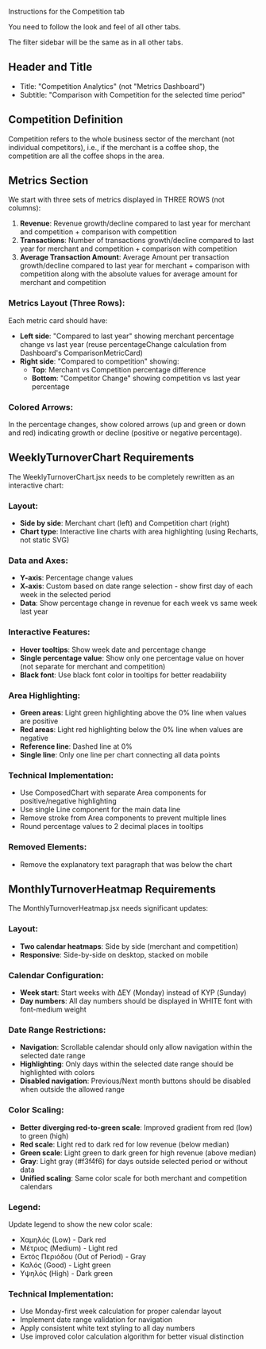 Instructions for the Competition tab

You need to follow the look and feel of all other tabs.

The filter sidebar will be the same as in all other tabs.

## Header and Title
- Title: "Competition Analytics" (not "Metrics Dashboard")
- Subtitle: "Comparison with Competition for the selected time period"

## Competition Definition
Competition refers to the whole business sector of the merchant (not individual competitors), i.e., if the merchant is a coffee shop, the competition are all the coffee shops in the area.

## Metrics Section
We start with three sets of metrics displayed in THREE ROWS (not columns):

1. **Revenue**: Revenue growth/decline compared to last year for merchant and competition + comparison with competition
2. **Transactions**: Number of transactions growth/decline compared to last year for merchant and competition + comparison with competition
3. **Average Transaction Amount**: Average Amount per transaction growth/decline compared to last year for merchant + comparison with competition along with the absolute values for average amount for merchant and competition

### Metrics Layout (Three Rows):
Each metric card should have:
- **Left side**: "Compared to last year" showing merchant percentage change vs last year (reuse percentageChange calculation from Dashboard's ComparisonMetricCard)
- **Right side**: "Compared to competition" showing:
  - **Top**: Merchant vs Competition percentage difference
  - **Bottom**: "Competitor Change" showing competition vs last year percentage

### Colored Arrows:
In the percentage changes, show colored arrows (up and green or down and red) indicating growth or decline (positive or negative percentage).

## WeeklyTurnoverChart Requirements
The WeeklyTurnoverChart.jsx needs to be completely rewritten as an interactive chart:

### Layout:
- **Side by side**: Merchant chart (left) and Competition chart (right)
- **Chart type**: Interactive line charts with area highlighting (using Recharts, not static SVG)

### Data and Axes:
- **Y-axis**: Percentage change values
- **X-axis**: Custom based on date range selection - show first day of each week in the selected period
- **Data**: Show percentage change in revenue for each week vs same week last year

### Interactive Features:
- **Hover tooltips**: Show week date and percentage change
- **Single percentage value**: Show only one percentage value on hover (not separate for merchant and competition)
- **Black font**: Use black font color in tooltips for better readability

### Area Highlighting:
- **Green areas**: Light green highlighting above the 0% line when values are positive
- **Red areas**: Light red highlighting below the 0% line when values are negative
- **Reference line**: Dashed line at 0%
- **Single line**: Only one line per chart connecting all data points

### Technical Implementation:
- Use ComposedChart with separate Area components for positive/negative highlighting
- Use single Line component for the main data line
- Remove stroke from Area components to prevent multiple lines
- Round percentage values to 2 decimal places in tooltips

### Removed Elements:
- Remove the explanatory text paragraph that was below the chart

## MonthlyTurnoverHeatmap Requirements
The MonthlyTurnoverHeatmap.jsx needs significant updates:

### Layout:
- **Two calendar heatmaps**: Side by side (merchant and competition)
- **Responsive**: Side-by-side on desktop, stacked on mobile

### Calendar Configuration:
- **Week start**: Start weeks with ΔΕΥ (Monday) instead of ΚΥΡ (Sunday)
- **Day numbers**: All day numbers should be displayed in WHITE font with font-medium weight

### Date Range Restrictions:
- **Navigation**: Scrollable calendar should only allow navigation within the selected date range
- **Highlighting**: Only days within the selected date range should be highlighted with colors
- **Disabled navigation**: Previous/Next month buttons should be disabled when outside the allowed range

### Color Scaling:
- **Better diverging red-to-green scale**: Improved gradient from red (low) to green (high)
- **Red scale**: Light red to dark red for low revenue (below median)
- **Green scale**: Light green to dark green for high revenue (above median)
- **Gray**: Light gray (#f3f4f6) for days outside selected period or without data
- **Unified scaling**: Same color scale for both merchant and competition calendars

### Legend:
Update legend to show the new color scale:
- Χαμηλός (Low) - Dark red
- Μέτριος (Medium) - Light red
- Εκτός Περιόδου (Out of Period) - Gray
- Καλός (Good) - Light green
- Υψηλός (High) - Dark green

### Technical Implementation:
- Use Monday-first week calculation for proper calendar layout
- Implement date range validation for navigation
- Apply consistent white text styling to all day numbers
- Use improved color calculation algorithm for better visual distinction